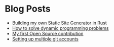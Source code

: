 # Blog Posts

* [Building my own Static Site Generator in Rust](blog-todos.html)
* [How to solve dynamic programming problems](dynamic-programming.html)
* [My first Open Source contribution](my-first-open-source-contribution.html)
* [Setting up multiple git accounts](setup-multiple-git-accounts.html)
